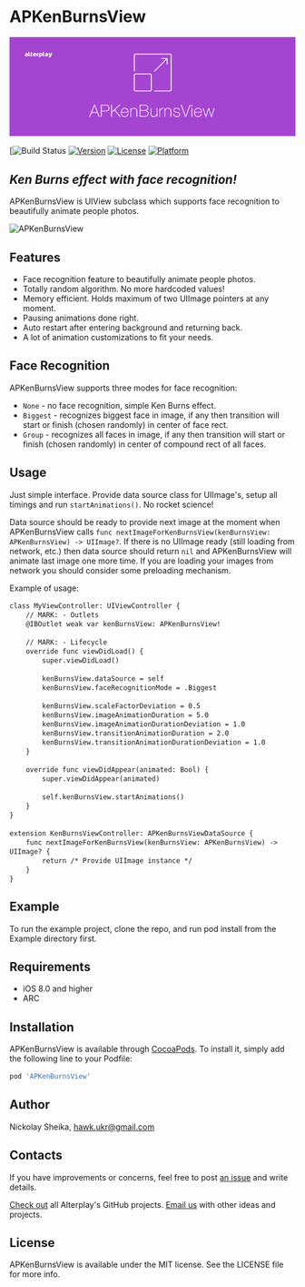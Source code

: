 # APKenBurnsView

![APKenBurnsView](/images/apkenburnsview_cover.png)

[![Build Status](https://www.bitrise.io/app/226b97fe8ae35817.svg?token=tO-nUoKK1sFwQyoW9pkLcQ&branch=master)
[![Version](https://img.shields.io/cocoapods/v/APKenBurnsView.svg?style=flat)](http://cocoapods.org/pods/APKenBurnsView)
[![License](https://img.shields.io/cocoapods/l/APKenBurnsView.svg?style=flat)](http://cocoapods.org/pods/APKenBurnsView)
[![Platform](https://img.shields.io/cocoapods/p/APKenBurnsView.svg?style=flat)](http://cocoapods.org/pods/APKenBurnsView)

## ***Ken Burns effect with face recognition!***

APKenBurnsView is UIView subclass which supports face recognition to beautifully animate people photos.


![APKenBurnsView](/images/demo.gif)


## Features
* Face recognition feature to beautifully animate people photos. 
* Totally random algorithm. No more hardcoded values!
* Memory efficient. Holds maximum of two UIImage pointers at any moment.
* Pausing animations done right. 
* Auto restart after entering background and returning back.
* A lot of animation customizations to fit your needs.

## Face Recognition

APKenBurnsView supports three modes for face recognition: 
* `None` - no face recognition, simple Ken Burns effect.
* `Biggest` - recognizes biggest face in image, if any then transition will start or finish (chosen randomly) in center of face rect.
* `Group` - recognizes all faces in image, if any then transition will start or finish (chosen randomly) in center of compound rect of all faces.


## Usage

Just simple interface. Provide data source class for UIImage's, setup all timings and run `startAnimations()`. No rocket science!

Data source should be ready to provide next image at the moment when APKenBurnsView calls `func nextImageForKenBurnsView(kenBurnsView: APKenBurnsView) -> UIImage?`. If there is no UIImage ready (still loading from network, etc.) then data source should return `nil` and APKenBurnsView will animate last image one more time. If you are loading your images from network you should consider some preloading mechanism.

Example of usage:
```
class MyViewController: UIViewController {
    // MARK: - Outlets 
    @IBOutlet weak var kenBurnsView: APKenBurnsView!

    // MARK: - Lifecycle
    override func viewDidLoad() {
        super.viewDidLoad()

        kenBurnsView.dataSource = self
        kenBurnsView.faceRecognitionMode = .Biggest
        
        kenBurnsView.scaleFactorDeviation = 0.5
        kenBurnsView.imageAnimationDuration = 5.0
        kenBurnsView.imageAnimationDurationDeviation = 1.0
        kenBurnsView.transitionAnimationDuration = 2.0
        kenBurnsView.transitionAnimationDurationDeviation = 1.0
    }

    override func viewDidAppear(animated: Bool) {
        super.viewDidAppear(animated)

        self.kenBurnsView.startAnimations()
    }
}
    
extension KenBurnsViewController: APKenBurnsViewDataSource {
    func nextImageForKenBurnsView(kenBurnsView: APKenBurnsView) -> UIImage? {
        return /* Provide UIImage instance */
    }
}
```

## Example

To run the example project, clone the repo, and run pod install from the Example directory first.

## Requirements

- iOS 8.0 and higher
- ARC

## Installation

APKenBurnsView is available through [CocoaPods](http://cocoapods.org). To install
it, simply add the following line to your Podfile:

```ruby
pod 'APKenBurnsView'
```

## Author

Nickolay Sheika, hawk.ukr@gmail.com

## Contacts

If you have improvements or concerns, feel free to post [an issue](https://github.com/Alterplay/APKenBurnsView/issues) and write details.

[Check out](https://github.com/Alterplay) all Alterplay's GitHub projects.
[Email us](mailto:hello@alterplay.com?subject=From%20GitHub%20APValidators) with other ideas and projects.

## License

APKenBurnsView is available under the MIT license. See the LICENSE file for more info.
